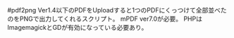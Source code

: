 #pdf2png
Ver1.4以下のPDFをUploadすると1つのPDFにくっつけて全部並べたのをPNGで出力してくれるスクリプト。
mPDF ver7.0が必要。
PHPはImagemagickとGDが有効になっている必要あり。
